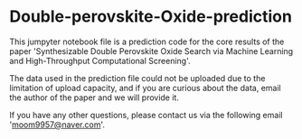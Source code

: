 # Double-perovskite-Oxide-prediction

This jumpyter notebook file is a prediction code for the core results of the paper 'Synthesizable Double Perovskite Oxide Search via Machine Learning and High-Throughput Computational Screening'.

The data used in the prediction file could not be uploaded due to the limitation of upload capacity, and if you are curious about the data, email the author of the paper and we will provide it.

If you have any other questions, please contact us via the following email 'moom9957@naver.com'.
